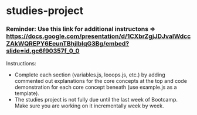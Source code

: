 # studies-project

### Reminder: Use this link for additional instructons => https://docs.google.com/presentation/d/1CXbrZgjJDJvalWdccZAkWQREPY6EeunTBhjIbIqG3Bg/embed?slide=id.gc6f90357f_0_0

Instructions:
* Complete each section (variables.js, looops.js, etc.) by adding commented out
explanations for the core concepts at the top and code demonstration for each core concept beneath (use example.js as a template).
* The studies project is not fully due until the last week of Bootcamp. Make sure you are working on it incrementally week by week.
